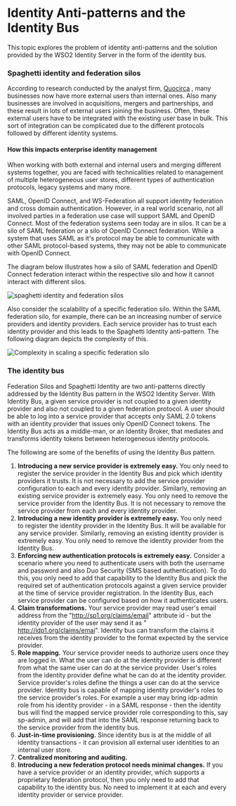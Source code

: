 # Identity Anti-patterns and the Identity Bus

This topic explores the problem of identity anti-patterns and the
solution provided by the WSO2 Identity Server in the form of the
identity bus.

### Spaghetti identity and federation silos

According to research conducted by the analyst firm,
[Quocirca](http://quocirca.com/) , many businesses now have more
external users than internal ones. Also many businesses are involved in
acquisitions, mergers and partnerships, and these result in lots of
external users joining the business. Often, these external users have to
be integrated with the existing user base in bulk. This sort of
integration can be complicated due to the different protocols followed
by different identity systems.

#### How this impacts enterprise identity management

When working with both external and internal users and merging different
systems together, you are faced with technicalities related to
management of multiple heterogeneous user stores, different types of
authentication protocols, legacy systems and many more.

SAML, OpenID Connect, and WS-Federation all support identity federation
and cross domain authentication. However, in a real world scenario, not
all involved parties in a federation use case will support SAML and
OpenID Connect. Most of the federation systems seen today are in silos.
It can be a silo of SAML federation or a silo of OpenID Connect
federation. While a system that uses SAML as it's protocol may be able
to communicate with other SAML protocol-based systems, they may not be
able to communicate with OpenID Connect.

The diagram below illustrates how a silo of SAML federation and OpenID
Connect federation interact within the respective silo and how it cannot
interact with different silos.

![spaghetti identity and federation silos](../../assets/img/getting-started/spaghetti-identity-and-federation-silos.png)

Also consider the scalability of a specific federation silo. Within the
SAML federation silo, for example, there can be an increasing number of
service providers and identity providers. Each service provider has to
trust each identity provider and this leads to the Spaghetti Identity
anti-pattern. The following diagram depicts the complexity of this.

![Complexity in scaling a specific federation silo](../../assets/img/getting-started/scalability-of-saml-federation-silo.png)

### The identity bus

Federation Silos and Spaghetti Identity are two anti-patterns directly
addressed by the Identity Bus pattern in the WSO2 Identity Server. With
Identity Bus, a given service provider is not coupled to a given
identity provider and also not coupled to a given federation protocol. A
user should be able to log into a service provider that accepts only
SAML 2.0 tokens with an identity provider that issues only OpenID
Connect tokens. The Identity Bus acts as a middle-man, or an Identity
Broker, that mediates and transforms identity tokens between
heterogeneous identity protocols.

The following are some of the benefits of using the Identity Bus
pattern.

1.  **Introducing a new service provider is extremely easy.** You only
    need to register the service provider in the Identity Bus and pick
    which identity providers it trusts. It is not necessary to add the
    service provider configuration to each and every identity
    provider. Similarly, removing an existing service provider is
    extremely easy. You only need to remove the service provider from
    the Identity Bus. It is not necessary to remove the service provider
    from each and every identity provider.
2.  **Introducing a new identity provider is extremely easy.** You only
    need to register the identity provider in the Identity Bus. It will
    be available for any service provider. Similarly, removing an
    existing identity provider is extremely easy. You only need to
    remove the identity provider from the Identity Bus.
3.  **Enforcing new authentication protocols is extremely easy.**
    Consider a scenario where you need to authenticate users with both
    the username and password and also Duo Security (SMS based
    authentication). To do this, you only need to add that capability to
    the Identity Bus and pick the required set of authentication
    protocols against a given service provider at the time of service
    provider registration. In the Identity Bus, each service provider
    can be configured based on how it authenticates users.
4.  **Claim transformations.** Your service provider may read user's
    email address from the "http://sp1.org/claims/email" attribute
    id - but the identity provider of the user may send it as "
    http://idp1.org/claims/emai". Identity bus can transform the
    claims it receives from the identity provider to the format expected
    by the service provider.
5.  **Role mapping.** Your service provider needs to authorize users
    once they are logged in. What the user can do at the identity
    provider is different from what the same user can do at the service
    provider. User's roles from the identity provider define what he can
    do at the identity provider. Service provider's roles define the
    things a user can do at the service provider. Identity bus is
    capable of mapping identity provider's roles to the service
    provider's roles. For example a user may bring idp-admin role from
    his identity provider - in a SAML response - then the identity bus
    will find the mapped service provider role corresponding to this,
    say sp-admin, and will add that into the SAML response returning
    back to the service provider from the identity bus.
6.  **Just-in-time provisioning.** Since identity bus is at the middle
    of all identity transactions - it can provision all external user
    identities to an internal user store.
7.  **Centralized monitoring and auditing.**
8.  **Introducing a new federation protocol needs minimal changes.** If
    you have a service provider or an identity provider, which supports
    a proprietary federation protocol, then you only need to add that
    capability to the identity bus. No need to implement it at each and
    every identity provider or service provider.
